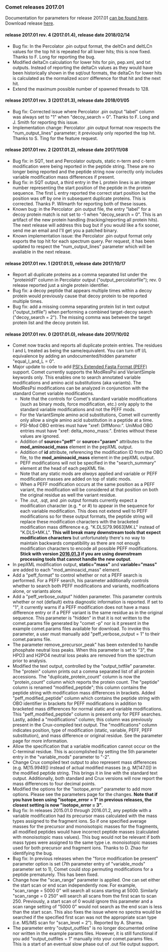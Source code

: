 ### Comet releases 2017.01

Documentation for parameters for release 2017.01 [can be found
here](http://comet-ms.sourceforge.net/parameters/parameters_201701/).
Download release [here](https://sourceforge.net/projects/comet-ms/files/).

#### release 2017.01 rev. 4 (2017.01.4), release date 2018/02/14
- Bug fix: In the Percolator .pin output format, the deltCn and deltLCn values
for the top hit is repeated for all lower hits; this is now fixed. Thanks to F.
Long for reporting the bug.
- Modified deltaCn calculation for lower hits for pin, pep.xml, and txt
outputs. Instead of reporting the deltaCn values as they would have been
historically shown in the sqt/out formats, the deltaCn for lower hits is
calculated as the normalized xcorr difference for that hit and the next hit.
- Extend the maximum possible number of spawned threads to 128.

#### release 2017.01 rev. 3 (2017.01.3), release date 2018/01/05
- Bug fix: Corrected issue where Percolator .pin output "label" column was
always set to "1" when "decoy_search = 0". Thanks to F. Long and J. Smith for
reporting this issue.
- Implementation change: Percolator .pin output format now respects the
"num_output_lines" parameter; it previously only reported the top hit. Thanks
to S. Ting for the feature request.

#### release 2017.01 rev. 2 (2017.01.2), release date 2017/11/08
- Bug fix: in SQT, text and Percolator outputs, static n-term and c-term
modification were being reported in the peptide string. These are no longer
being reported and the peptide string now correctly only includes variable
modification mass differences if present.
- Bug fix: in SQT output, a third entry in the L protein lines is an integer
number representing the start position of the peptide in the protein sequence.
The first L entry reported the correct start position but the position was off
by one in subsequent duplicate proteins. This is corrected. Thanks P. Wilmarth
for reporting both of these issues.
- Known bug: in the Percolator .pin output file, the entry "label" for a decoy
protein match is not set to -1 when "decoy_search = 0". This is an artifact of
the new protein handling (tracking/reporting all protein hits). The next
release will address this bug but if you would like a fix sooner, send me an
email and I'll get you a patched binary.
- Known implementation issue: the Percolator .pin output format only exports
the top hit for each spectrum query. Per request, it has been updated to
respect the "num_output_lines" parameter which will be available in the next
release.

#### release 2017.01 rev. 1 (2017.01.1), release date 2017/10/17
- Report all duplicate proteins as a comma separated list under the
"proteinId1" column in Percolator output ("output_percolatorfile"); rev. 0
release reported just a single protein identifier.
- Bug fix: a decoy peptide that appears multiple times within a decoy protein
would previously cause that decoy protein to be reported multiple times.
- Bug fix: add a missing comma separating protein list in text output
("output_txtfile") when performing a combined target-decoy search ("decoy_search
= 2"). The missing comma was between the target protein list and the decoy
protein list.

#### release 2017.01 rev. 0 (2017.01.0), release date 2017/10/02
- Comet now tracks and reports all duplicate protein entries. The residues I
and L treated as being the same/equivalent. You can turn off I/L equivalence by
adding an undocumented/hidden parameter "equal_I_and_L = 0".
- Major update to code to add
[PSI's Extended Fasta Format (PEFF)](https://www.psidev.info/peff) support. Comet
currently supports the ModResPsi and VariantSimple keywords only. This enables
one to search annotated variable modifications and amino acid substitutions
(aka variants). The ModResPsi modifications can be analyzed in conjunction with
the standard Comet variable modifications.
  - Note that the controls for Comet's standard variable modifications (such as
binary mods, force modification, etc.) only apply to the standard variable
modifications and not the PEFF mods.
  - For the VariantSimple amino acid substitutions, Comet will currently only
allow a single amino acid substitution in a peptide at a time.
  - PSI-Mod OBO entries must have "xref: DiffMono:". UniMod OBO entries must
have "xref: delta_mono_mass:". Entries without these values are ignored.
  - Addition of **source="peff"** or **source="param"** attributes to the
**mod_aminoacid_mass** element in the pepXML output.
  - Addition of **id** attribute, referencing the modification ID from the OBO
file, to the **mod_aminoacid_mass** element in the pepXML output.
  - PEFF modifications will not be specified in the "search_summary" element at
the head of each pepXML file.
  - Note that any static mods are *always* applied and variable or PEFF
modification masses are added on top of static mods.
  - When a PEFF modification occurs at the same position as a PEFF variant, the
modification will be considered at that position on both the original residue
as well the variant residue.
  - The .out, .sqt, and .pin output formats currently expect a modification
character (e.g. * or #) to appear in the sequence for each variable
modification. This does not extend well to PEFF modifications so for these
output formats, the peptide string will replace these modification characters
with the bracketed modification mass difference e.g. "K.DLS[79.9663]MK.L"
instead of "K.DLS*MK.L". **This will break many downstream tools that expect
modification characters** but unfortunately there's no way to maintain backwards
compatibility as there are not enough modification characters to encode all
possible PEFF modifications. **Stick with version
[2016.01.3](/Comet/releases/release_201601.html) if you are using
downstream processing tools that cannot handle the new output**.
- In pepXML modification output, **static="mass"** and **variable="mass"** are added
to each "mod_aminoacid_mass" element.
- Add a "peff_format" to control whether or not a PEFF search is performed. For
a PEFF search, his parameter additionally controls whether to search both PEFF
modifications and variants, modifications alone, or variants alone.
- Add a "peff_verbose_output" hidden parameter. This parameter controls whether
or not (default) extra diagnostic information is reported. If set to "1", it
currently warns if a PEFF modification does not have a mass difference entry or
if a PEFF variant is the same residue as in the original sequence. This
parameter is "hidden" in that it is not written to the comet.params file
generated by "comet -p" nor is it present in the example comet.params files
available for download. To invoke this parameter, a user must manually add
"peff_verbose_output = 1" to their comet.params file.
- The parameter remove_precursor_peak" has been extended to handle phosphate
neutral loss peaks. When this parameter is set to "3", the HPO3 and H2PO4
neutral loss peaks are removed from the spectrum prior to analysis.
- Modified the text output, controlled by the "output_txtfile" parameter. The
"protein" column prints out a comma separated list of all protein accessions.
The "duplicate_protein_count" column is now the "protein_count" column which
reports the protein count. The "peptide" column is renamed "modified_peptide";
this column contains the peptide string with modification mass differences in
brackets. Added "peff_modified_peptide" column which contains the peptide
string with OBO identifier in brackets for PEFF modifications in addition to
bracketed mass differences for normal static and variable modifications. This
"peff_modified_peptide" column is present only for PEFF searches. Lastly, added
a "modifications" column; this column was previously present in the
Crux-compiled text output. The "modifications" column indicates position, type
of modification (static, variable, PEFF, PEFF substitution), and mass
difference or original residue. See the parameter page for more information.
- Allow the specification that a variable modification cannot occur on the
C-terminal residue. This is accomplished by setting the 5th parameter entry in
the "variable_mods" parameter to "-2".
- Change Crux compiled text output to also represent mass differences (e.g.
M[15.9949]) instead of actual modified masses (e.g. M[147.0]) in the modified
peptide string. This brings it in line with the standard text output.
Additionally, both standard and Crux versions will now report the mass
differences to four decimal points.
- Modified the options for the "isotope_error" parameter to add more options.
Please see the parameters page for the changes. **Note that if you have been
using "isotope_error = 1" in previous releases, the closest setting is now
"isotope_error = 3"**.
- Bug fix: In releases 2015.01.0 through 2016.01.2, any peptide with a variable
modification had its precursor mass calculated with the mass types assigned to
the fragment ions. So if one specified average masses for the precursor and
monoisotopic masses for the fragments, all modified peptides would have
incorrect peptide masses (calculated with monoisotopic mass values). This bug
would not be relevant if both mass types were assigned to the same type i.e.
monoisotopic masses used for both precursor and fragment ions. Thanks to D.
Zhao for identifying the bug.
- Bug fix: In previous releases when the "force modification be present"
parameter option is set (7th parameter entry of "variable_mods" parameter set to
1), Comet could stop permuting modifications for a peptide prematurely. This
has been fixed.
- Change how the "scan_range" parameter is applied. One can set either the
start scan or end scan independently now. For example, "scan_range = 5000 0"
will search all scans starting at 5000. Similarly "scan_range = 0 250" will
search all scans from the first scan to scan 250. Previously, a start scan of 0
would ignore this parameter and a scan range setting of "5000 0" would not
search as the end scan is less than the start scan. This also fixes the issue
where no spectra would be searched if the specified first scan was not the
appropriate scan type (i.e. MS/MS scan for "scan_level = 2"). Reported by A.
Sharma.
- The parameter entry "output_outfiles" is no longer documented online nor
written in the example params files. However, it is still functional if you add
"output_outfiles = 1" manually into your comet.params files. This is a start of
an eventual slow phase out of .out file output support.
